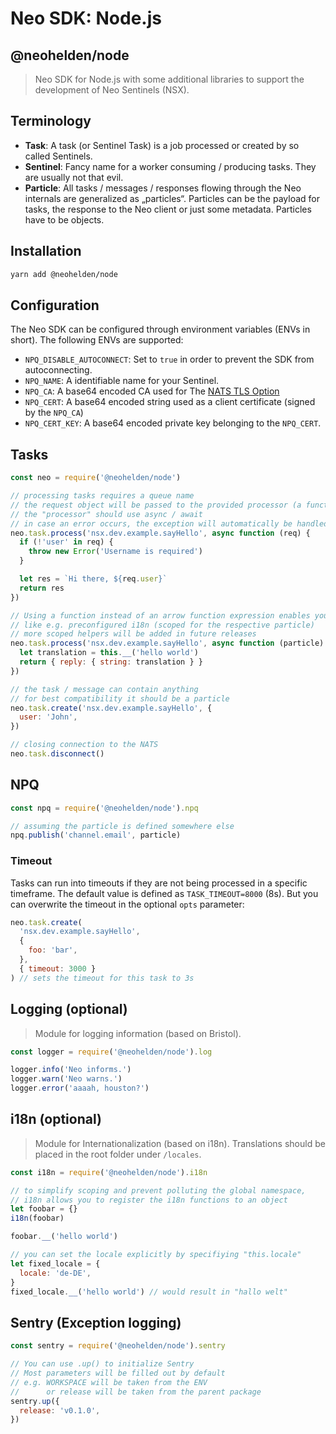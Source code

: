 # Neo SDK: Node.js

## @neohelden/node

> Neo SDK for Node.js with some additional libraries to support the development of Neo Sentinels (NSX).

## Terminology

- **Task**: A task (or Sentinel Task) is a job processed or created by so called Sentinels.
- **Sentinel**: Fancy name for a worker consuming / producing tasks. They are usually not that evil.
- **Particle**: All tasks / messages / responses flowing through the Neo internals are generalized as „particles“. Particles can be the payload for tasks, the response to the Neo client or just some metadata. Particles have to be objects.

## Installation

```bash
yarn add @neohelden/node
```

## Configuration

The Neo SDK can be configured through environment variables (ENVs in short). The following ENVs are supported:

- `NPQ_DISABLE_AUTOCONNECT`: Set to `true` in order to prevent the SDK from autoconnecting.
- `NPQ_NAME`: A identifiable name for your Sentinel.
- `NPQ_CA`: A base64 encoded CA used for The [NATS TLS Option](https://docs.nats.io/developing-with-nats/security/tls)
- `NPQ_CERT`: A base64 encoded string used as a client certificate (signed by the `NPQ_CA`)
- `NPQ_CERT_KEY`: A base64 encoded private key belonging to the `NPQ_CERT`.

## Tasks

```js
const neo = require('@neohelden/node')

// processing tasks requires a queue name
// the request object will be passed to the provided processor (a function)
// the "processor" should use async / await
// in case an error occurs, the exception will automatically be handled
neo.task.process('nsx.dev.example.sayHello', async function (req) {
  if (!'user' in req) {
    throw new Error('Username is required')
  }

  let res = `Hi there, ${req.user}`
  return res
})

// Using a function instead of an arrow function expression enables you to use "scoped helpers"
// like e.g. preconfigured i18n (scoped for the respective particle)
// more scoped helpers will be added in future releases
neo.task.process('nsx.dev.example.sayHello', async function (particle) {
  let translation = this.__('hello world')
  return { reply: { string: translation } }
})

// the task / message can contain anything
// for best compatibility it should be a particle
neo.task.create('nsx.dev.example.sayHello', {
  user: 'John',
})

// closing connection to the NATS
neo.task.disconnect()
```

## NPQ

```js
const npq = require('@neohelden/node').npq

// assuming the particle is defined somewhere else
npq.publish('channel.email', particle)
```

### Timeout

Tasks can run into timeouts if they are not being processed in a specific timeframe. The default value is defined as `TASK_TIMEOUT=8000` (8s). But you can overwrite the timeout in the optional `opts` parameter:

```js
neo.task.create(
  'nsx.dev.example.sayHello',
  {
    foo: 'bar',
  },
  { timeout: 3000 }
) // sets the timeout for this task to 3s
```

## Logging (optional)

> Module for logging information (based on Bristol).

```js
const logger = require('@neohelden/node').log

logger.info('Neo informs.')
logger.warn('Neo warns.')
logger.error('aaaah, houston?')
```

## i18n (optional)

> Module for Internationalization (based on i18n). Translations should be placed in the root folder under `/locales`.

```js
const i18n = require('@neohelden/node').i18n

// to simplify scoping and prevent polluting the global namespace,
// i18n allows you to register the i18n functions to an object
let foobar = {}
i18n(foobar)

foobar.__('hello world')

// you can set the locale explicitly by specifiying "this.locale"
let fixed_locale = {
  locale: 'de-DE',
}
fixed_locale.__('hello world') // would result in "hallo welt"
```

## Sentry (Exception logging)

```js
const sentry = require('@neohelden/node').sentry

// You can use .up() to initialize Sentry
// Most parameters will be filled out by default
// e.g. WORKSPACE will be taken from the ENV
//      or release will be taken from the parent package
sentry.up({
  release: 'v0.1.0',
})
```
